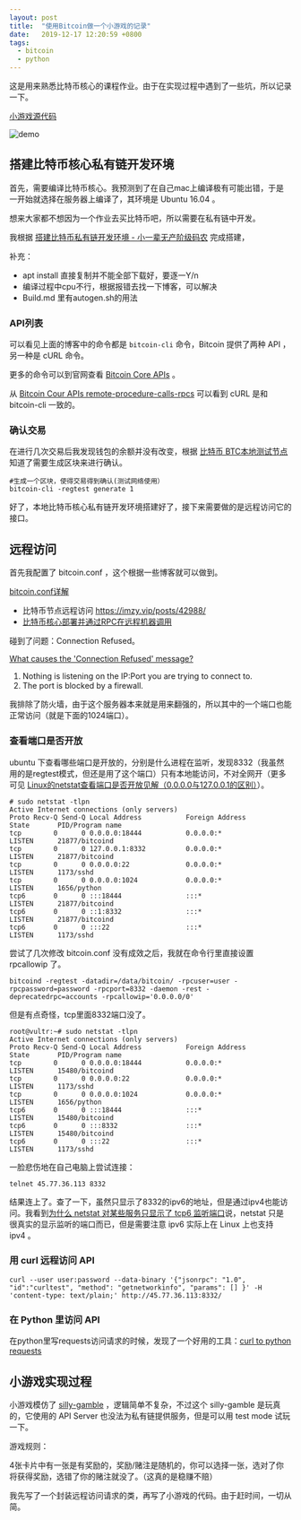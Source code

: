 ```yaml
---
layout: post
title:  "使用Bitcoin做一个小游戏的记录"
date:   2019-12-17 12:20:59 +0800
tags:
  - bitcoin
  - python
---
```


这是用来熟悉比特币核心的课程作业。由于在实现过程中遇到了一些坑，所以记录一下。

[小游戏源代码](https://github.com/isanbel/bitcoin-gamble)

![demo](https://github.com/isanbel/bitcoin-gamble/raw/master/images/demo.gif)

## 搭建比特币核心私有链开发环境

首先，需要编译比特币核心。我预测到了在自己mac上编译极有可能出错，于是一开始就选择在服务器上编译了，其环境是 Ubuntu 16.04 。

想来大家都不想因为一个作业去买比特币吧，所以需要在私有链中开发。

我根据 [搭建比特币私有链开发环境 - 小一辈无产阶级码农](http://www.r9it.com/20181209/build-bitcoin-private-chain.html) 完成搭建，

补充：

* apt install 直接复制并不能全部下载好，要逐一Y/n
* 编译过程中cpu不行，根据报错去找一下博客，可以解决
* Build.md 里有autogen.sh的用法

### API列表

可以看见上面的博客中的命令都是 `bitcoin-cli` 命令，Bitcoin 提供了两种 API ，另一种是 cURL 命令。

更多的命令可以到官网查看 [Bitcoin Core APIs](https://bitcoin.org/en/developer-reference#bitcoin-core-apis) 。

从 [Bitcoin Cour APIs remote-procedure-calls-rpcs](https://bitcoin.org/en/developer-reference#remote-procedure-calls-rpcs) 可以看到 cURL 是和 bitcoin-cli 一致的。

### 确认交易

在进行几次交易后我发现钱包的余额并没有改变，根据 [比特币 BTC本地测试节点](https://www.cnblogs.com/elvi/p/10203922.html) 知道了需要生成区块来进行确认。

```
#生成一个区块，使得交易得到确认(测试网络使用）
bitcoin-cli -regtest generate 1
```

好了，本地比特币核心私有链开发环境搭建好了，接下来需要做的是远程访问它的接口。

## 远程访问

首先我配置了 bitcoin.conf ，这个根据一些博客就可以做到。

[bitcoin.conf详解](http://blog.hubwiz.com/2019/04/25/bitcoin-conf-cn/)


* 比特币节点远程访问 https://imzy.vip/posts/42988/
* [比特币核心部署并通过RPC在远程机器调用](https://blog.csdn.net/YAYAWXQ_QQ_COM/article/details/79799559)

碰到了问题：Connection Refused。

[What causes the 'Connection Refused' message?](https://serverfault.com/questions/725262/what-causes-the-connection-refused-message)

1. Nothing is listening on the IP:Port you are trying to connect to.
2. The port is blocked by a firewall.

我排除了防火墙，由于这个服务器本来就是用来翻强的，所以其中的一个端口也能正常访问（就是下面的1024端口）。

### 查看端口是否开放

ubuntu 下查看哪些端口是开放的，分别是什么进程在监听，发现8332（我虽然用的是regtest模式，但还是用了这个端口）只有本地能访问，不对全网开（更多可见 [Linux的netstat查看端口是否开放见解（0.0.0.0与127.0.0.1的区别）](https://www.cnblogs.com/lemon-flm/p/7396536.html)）。

```
# sudo netstat -tlpn
Active Internet connections (only servers)
Proto Recv-Q Send-Q Local Address           Foreign Address         State       PID/Program name
tcp        0      0 0.0.0.0:18444           0.0.0.0:*               LISTEN      21877/bitcoind  
tcp        0      0 127.0.0.1:8332          0.0.0.0:*               LISTEN      21877/bitcoind  
tcp        0      0 0.0.0.0:22              0.0.0.0:*               LISTEN      1173/sshd       
tcp        0      0 0.0.0.0:1024            0.0.0.0:*               LISTEN      1656/python     
tcp6       0      0 :::18444                :::*                    LISTEN      21877/bitcoind  
tcp6       0      0 ::1:8332                :::*                    LISTEN      21877/bitcoind  
tcp6       0      0 :::22                   :::*                    LISTEN      1173/sshd  
```

尝试了几次修改 bitcoin.conf 没有成效之后，我就在命令行里直接设置 rpcallowip 了。

```
bitcoind -regtest -datadir=/data/bitcoin/ -rpcuser=user -rpcpassword=password -rpcport=8332 -daemon -rest -deprecatedrpc=accounts -rpcallowip='0.0.0.0/0'
```

但是有点奇怪，tcp里面8332端口没了。

```
root@vultr:~# sudo netstat -tlpn
Active Internet connections (only servers)
Proto Recv-Q Send-Q Local Address           Foreign Address         State       PID/Program name
tcp        0      0 0.0.0.0:18444           0.0.0.0:*               LISTEN      15480/bitcoind  
tcp        0      0 0.0.0.0:22              0.0.0.0:*               LISTEN      1173/sshd       
tcp        0      0 0.0.0.0:1024            0.0.0.0:*               LISTEN      1656/python     
tcp6       0      0 :::18444                :::*                    LISTEN      15480/bitcoind  
tcp6       0      0 :::8332                 :::*                    LISTEN      15480/bitcoind  
tcp6       0      0 :::22                   :::*                    LISTEN      1173/sshd  
```

一脸悲伤地在自己电脑上尝试连接：

```
telnet 45.77.36.113 8332
```

结果连上了。查了一下，虽然只显示了8332的ipv6的地址，但是通过ipv4也能访问。我看到[为什么 netstat 对某些服务只显示了 tcp6 监听端口](https://www.chengweiyang.cn/2017/03/05/why-netstat-not-showup-tcp4-socket/)说，netstat 只是很真实的显示监听的端口而已，但是需要注意 ipv6 实际上在 Linux 上也支持 ipv4 。

### 用 curl 远程访问 API

```
curl --user user:password --data-binary '{"jsonrpc": "1.0", "id":"curltest", "method": "getnetworkinfo", "params": [] }' -H 'content-type: text/plain;' http://45.77.36.113:8332/
```

### 在 Python 里访问 API

在python里写requests访问请求的时候，发现了一个好用的工具：[curl to python requests](https://curl.trillworks.com)

## 小游戏实现过程

小游戏模仿了 [silly-gamble](https://github.com/anderson-joyle/silly-gamble) ，逻辑简单不复杂，不过这个 silly-gamble 是玩真的，它使用的 API Server 也没法为私有链提供服务，但是可以用 test mode 试玩一下。

游戏规则：

4张卡片中有一张是有奖励的，奖励/赌注是随机的，你可以选择一张，选对了你将获得奖励，选错了你的赌注就没了。（这真的是稳赚不赔）

我先写了一个封装远程访问请求的类，再写了小游戏的代码。由于赶时间，一切从简。

